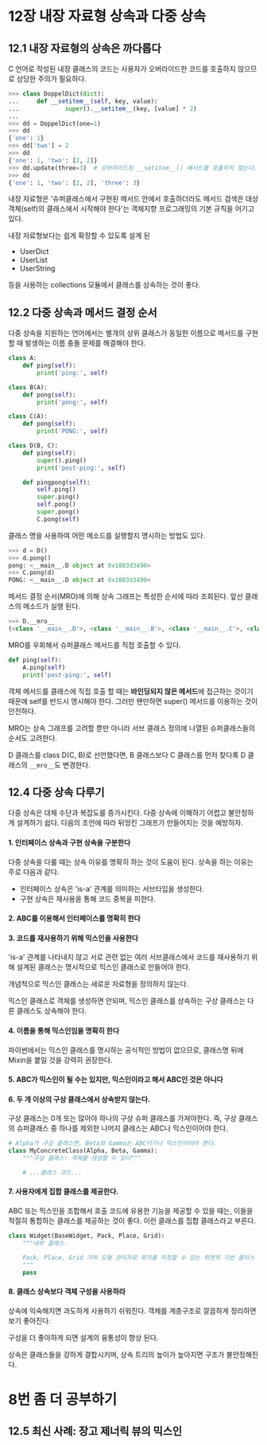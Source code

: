 # 12장 내장 자료형 상속과 다중 상속

## 12.1 내장 자료형의 상속은 까다롭다

C 언어로 작성된 내장 클래스의 코드는 사용자가 오버라이드한 코드를 호출하지 않으므로 상당한 주의가 필요하다.

```python
>>> class DoppelDict(dict):
...     def __setitem__(self, key, value):
...             super().__setitem__(key, [value] * 2)
...
>>> dd = DoppelDict(one=1)
>>> dd
{'one': 1}
>>> dd['two'] = 2
>>> dd
{'one': 1, 'two': [2, 2]}
>>> dd.update(three=3)  # 오버라이드된 __setitem__() 메서드를 호출하지 않는다.
>>> dd
{'one': 1, 'two': [2, 2], 'three': 3}
```

내장 자료형은 '슈퍼클래스에서 구현된 메서드 안에서 호출하더라도 메서드 검색은 대상 객체(self)의 클래스에서 시작해야 한다'는 객체지향 프로그래밍의 기본 규칙을 어기고 있다.

내장 자료형보다는 쉽게 확장할 수 있도록 설계 된

- UserDict
- UserList
- UserString

등을 사용하는 collections 모듈에서 클래스를 상속하는 것이 좋다.

## 12.2 다중 상속과 메서드 결정 순서

다중 상속을 지원하는 언어에서는 별개의 상위 클래스가 동일한 이름으로 메서드를 구현할 때 발생하는 이름 충돌 문제를 해결해야 한다.

```python
class A:
    def ping(self):
        print('ping:', self)

class B(A):
    def pong(self):
        print('pong:', self)

class C(A):
    def pong(self):
        print('PONG:', self)

class D(B, C):
    def ping(self):
        super().ping()
        print('post-ping:', self)

    def pingpong(self):
        self.ping()
        super.ping()
        self.pong()
        super.pong()
        C.pong(self)
```

클래스 명을 사용하여 어떤 메소드를 실행할지 명시하는 방법도 있다.

```python
>>> d = D()
>>> d.pong()
pong: <__main__.D object at 0x1083d3490>
>>> C.pong(d)
PONG: <__main__.D object at 0x1083d3490>
```

메서드 결정 순서(MRO)에 의해 상속 그래프는 특성한 순서에 따라 조회된다. 앞선 클래스의 메소드가 실행 된다.

```python
>>> D.__mro__
(<class '__main__.D'>, <class '__main__.B'>, <class '__main__.C'>, <class '__main__.A'>, <class 'object'>)
```

MRO를 우회해서 슈퍼클래스 메서드를 직접 호출할 수 있다.

```python
def ping(self):
    A.ping(self)
    print('post-ping:', self)
```

객체 메서드를 클래스에 직접 호출 할 때는 **바인딩되지 않은 메서드**에 접근하는 것이기 때문에 self를 반드시 명시해야 한다. 그러만 왠만하면 super() 메서드를 이용하는 것이 안전하다.

MRO는 상속 그래프를 고려할 뿐만 아니라 서브 클래스 정의에 나열된 슈퍼클래스들의 순서도 고려한다.

D 클래스를 class D(C, B)로 선언했다면, B 클래스보다 C 클래스를 먼저 찾다록 D 클래스의 `__mro__`도 변경한다.

## 12.4 다중 상속 다루기

다중 상속은 대체 수단과 복잡도를 증가시킨다. 다중 상속에 이해하기 어렵고 불안정하게 설계하기 쉽다. 다음의 조언에 따라 뒤엉킨 그래프가 만들어지는 것을 예방하자.

#### 1. 인터페이스 상속과 구현 상속을 구분한다

다중 상속을 다룰 때는 상속 이유를 명확히 하는 것이 도움이 된다. 상속을 하는 이유는 주로 다음과 같다.

- 인터페이스 상속은 'is-a' 관계를 의미하는 서브타입을 생성한다.
- 구현 상속은 재사용을 통해 코드 중복을 피한다.

#### 2. ABC를 이용해서 인터페이스를 명확히 한다

#### 3. 코드를 재사용하기 위해 믹스인을 사용한다

'is-a' 관계를 나타내지 않고 서로 관련 없는 여러 서브클래스에서 코드를 재사용하기 위해 설계된 클래스는 명시적으로 믹스인 클래스로 만들어야 한다.

개념적으로 믹스인 클래스는 새로운 자료형을 정의하지 않는다.

믹스인 클래스로 객체를 생성하면 안되며, 믹스인 클래스를 상속하는 구상 클래스는 다른 클래스도 상속해야 한다.

#### 4. 이름을 통해 믹스인임을 명확히 한다

파이썬에서는 믹스인 클래스를 명시하는 공식적인 방법이 없으므로, 클래스명 뒤에 Mixin을 붙일 것을 강력히 권장한다.

#### 5. ABC가 믹스인이 될 수는 있지만, 믹스인이라고 해서 ABC인 것은 아니다

#### 6. 두 개 이상의 구상 클래스에서 상속받지 않는다.

구상 클래스는 0개 또는 많아야 하나의 구상 슈퍼 클래스를 가져야한다. 즉, 구상 클래스의 슈퍼클래스 중 하나를 제외한 나머지 클래스는 ABC나 믹스인이어야 한다.

```python
# Alpha가 구상 클래스면, Beta와 Gamma는 ABC이거나 믹스인이어야 한다.
class MyConcreteClass(Alpha, Beta, Gamma):
    """구상 클래스: 객체를 생성할 수 있다"""

    # ...클래스 코드...
```

#### 7. 사용자에게 집합 클래스를 제공한다.

ABC 또는 믹스인을 조합해서 호출 코드에 유용한 기능을 제공할 수 있을 때는, 이들을 적절히 통합하는 클래스를 제공하는 것이 좋다. 이런 클래스를 집합 클래스라고 부른다.

```python
class Widget(BaseWidget, Pack, Place, Grid):
    """내부 클래스.

    Pack, Place, Grid 기하 도형 관리자로 위치를 지정할 수 있는 위젯의 기반 클리스
    """
    pass
```

#### 8. 클래스 상속보다 객체 구성을 사용하라

상속에 익숙해지면 과도하게 사용하기 쉬워진다. 객체를 계층구조로 깔끔하게 정리하면 보기 좋아진다.

구성을 더 좋아하게 되면 설계의 융통성이 향상 된다.

상속은 클래스들을 강하게 결합시키며, 상속 트리의 높이가 높아지면 구조가 불안정해진다.

# 8번 좀 더 공부하기

## 12.5 최신 사례: 장고 제너릭 뷰의 믹스인
